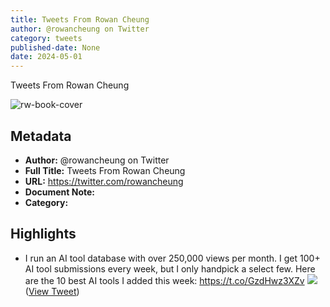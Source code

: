 ```yaml
---
title: Tweets From Rowan Cheung
author: @rowancheung on Twitter
category: tweets
published-date: None
date: 2024-05-01
---
```

Tweets From Rowan Cheung

![rw-book-cover](https://pbs.twimg.com/profile_images/1711152452735774720/Cotttl-n.jpg)

## Metadata
- **Author:** @rowancheung on Twitter
- **Full Title:** Tweets From Rowan Cheung
- **URL:** https://twitter.com/rowancheung
- **Document Note:** 
- **Category:**

## Highlights
- I run an AI tool database with over 250,000 views per month.
  I get 100+ AI tool submissions every week, but I only handpick a select few.
  Here are the 10 best AI tools I added this week: https://t.co/GzdHwz3XZv
  ![](https://pbs.twimg.com/media/Fw6GVFrX0AAR6Mc.jpg) ([View Tweet](https://twitter.com/rowancheung/status/1661413014120087552))
